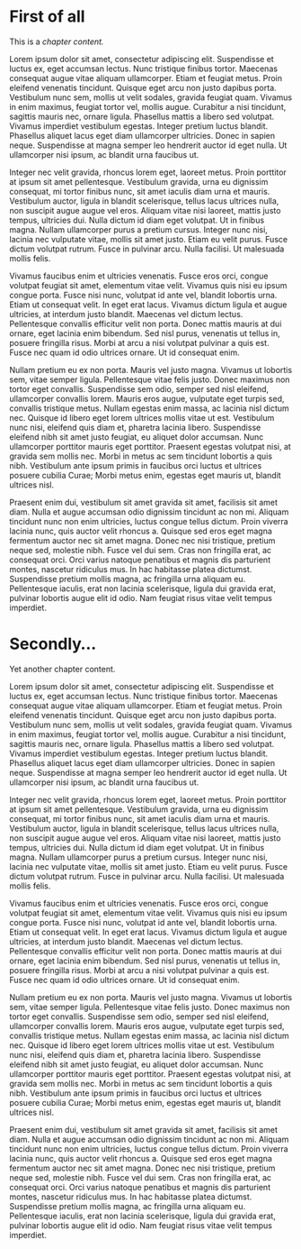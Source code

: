 # First of all

This is a *chapter content.*



Lorem ipsum dolor sit amet, consectetur adipiscing elit. Suspendisse et luctus ex, eget accumsan lectus. Nunc tristique finibus tortor. Maecenas consequat augue vitae aliquam ullamcorper. Etiam et feugiat metus. Proin eleifend venenatis tincidunt. Quisque eget arcu non justo dapibus porta. Vestibulum nunc sem, mollis ut velit sodales, gravida feugiat quam. Vivamus in enim maximus, feugiat tortor vel, mollis augue. Curabitur a nisi tincidunt, sagittis mauris nec, ornare ligula. Phasellus mattis a libero sed volutpat. Vivamus imperdiet vestibulum egestas. Integer pretium luctus blandit. Phasellus aliquet lacus eget diam ullamcorper ultricies. Donec in sapien neque. Suspendisse at magna semper leo hendrerit auctor id eget nulla. Ut ullamcorper nisi ipsum, ac blandit urna faucibus ut.

Integer nec velit gravida, rhoncus lorem eget, laoreet metus. Proin porttitor at ipsum sit amet pellentesque. Vestibulum gravida, urna eu dignissim consequat, mi tortor finibus nunc, sit amet iaculis diam urna et mauris. Vestibulum auctor, ligula in blandit scelerisque, tellus lacus ultrices nulla, non suscipit augue augue vel eros. Aliquam vitae nisi laoreet, mattis justo tempus, ultricies dui. Nulla dictum id diam eget volutpat. Ut in finibus magna. Nullam ullamcorper purus a pretium cursus. Integer nunc nisi, lacinia nec vulputate vitae, mollis sit amet justo. Etiam eu velit purus. Fusce dictum volutpat rutrum. Fusce in pulvinar arcu. Nulla facilisi. Ut malesuada mollis felis.

Vivamus faucibus enim et ultricies venenatis. Fusce eros orci, congue volutpat feugiat sit amet, elementum vitae velit. Vivamus quis nisi eu ipsum congue porta. Fusce nisi nunc, volutpat id ante vel, blandit lobortis urna. Etiam ut consequat velit. In eget erat lacus. Vivamus dictum ligula et augue ultricies, at interdum justo blandit. Maecenas vel dictum lectus. Pellentesque convallis efficitur velit non porta. Donec mattis mauris at dui ornare, eget lacinia enim bibendum. Sed nisl purus, venenatis ut tellus in, posuere fringilla risus. Morbi at arcu a nisi volutpat pulvinar a quis est. Fusce nec quam id odio ultrices ornare. Ut id consequat enim.

Nullam pretium eu ex non porta. Mauris vel justo magna. Vivamus ut lobortis sem, vitae semper ligula. Pellentesque vitae felis justo. Donec maximus non tortor eget convallis. Suspendisse sem odio, semper sed nisl eleifend, ullamcorper convallis lorem. Mauris eros augue, vulputate eget turpis sed, convallis tristique metus. Nullam egestas enim massa, ac lacinia nisl dictum nec. Quisque id libero eget lorem ultrices mollis vitae ut est. Vestibulum nunc nisi, eleifend quis diam et, pharetra lacinia libero. Suspendisse eleifend nibh sit amet justo feugiat, eu aliquet dolor accumsan. Nunc ullamcorper porttitor mauris eget porttitor. Praesent egestas volutpat nisi, at gravida sem mollis nec. Morbi in metus ac sem tincidunt lobortis a quis nibh. Vestibulum ante ipsum primis in faucibus orci luctus et ultrices posuere cubilia Curae; Morbi metus enim, egestas eget mauris ut, blandit ultrices nisl.

Praesent enim dui, vestibulum sit amet gravida sit amet, facilisis sit amet diam. Nulla et augue accumsan odio dignissim tincidunt ac non mi. Aliquam tincidunt nunc non enim ultricies, luctus congue tellus dictum. Proin viverra lacinia nunc, quis auctor velit rhoncus a. Quisque sed eros eget magna fermentum auctor nec sit amet magna. Donec nec nisi tristique, pretium neque sed, molestie nibh. Fusce vel dui sem. Cras non fringilla erat, ac consequat orci. Orci varius natoque penatibus et magnis dis parturient montes, nascetur ridiculus mus. In hac habitasse platea dictumst. Suspendisse pretium mollis magna, ac fringilla urna aliquam eu. Pellentesque iaculis, erat non lacinia scelerisque, ligula dui gravida erat, pulvinar lobortis augue elit id odio. Nam feugiat risus vitae velit tempus imperdiet. 

# Secondly…

Yet another chapter content.



Lorem ipsum dolor sit amet, consectetur adipiscing elit. Suspendisse et luctus ex, eget accumsan lectus. Nunc tristique finibus tortor. Maecenas consequat augue vitae aliquam ullamcorper. Etiam et feugiat metus. Proin eleifend venenatis tincidunt. Quisque eget arcu non justo dapibus porta. Vestibulum nunc sem, mollis ut velit sodales, gravida feugiat quam. Vivamus in enim maximus, feugiat tortor vel, mollis augue. Curabitur a nisi tincidunt, sagittis mauris nec, ornare ligula. Phasellus mattis a libero sed volutpat. Vivamus imperdiet vestibulum egestas. Integer pretium luctus blandit. Phasellus aliquet lacus eget diam ullamcorper ultricies. Donec in sapien neque. Suspendisse at magna semper leo hendrerit auctor id eget nulla. Ut ullamcorper nisi ipsum, ac blandit urna faucibus ut.

Integer nec velit gravida, rhoncus lorem eget, laoreet metus. Proin porttitor at ipsum sit amet pellentesque. Vestibulum gravida, urna eu dignissim consequat, mi tortor finibus nunc, sit amet iaculis diam urna et mauris. Vestibulum auctor, ligula in blandit scelerisque, tellus lacus ultrices nulla, non suscipit augue augue vel eros. Aliquam vitae nisi laoreet, mattis justo tempus, ultricies dui. Nulla dictum id diam eget volutpat. Ut in finibus magna. Nullam ullamcorper purus a pretium cursus. Integer nunc nisi, lacinia nec vulputate vitae, mollis sit amet justo. Etiam eu velit purus. Fusce dictum volutpat rutrum. Fusce in pulvinar arcu. Nulla facilisi. Ut malesuada mollis felis.

Vivamus faucibus enim et ultricies venenatis. Fusce eros orci, congue volutpat feugiat sit amet, elementum vitae velit. Vivamus quis nisi eu ipsum congue porta. Fusce nisi nunc, volutpat id ante vel, blandit lobortis urna. Etiam ut consequat velit. In eget erat lacus. Vivamus dictum ligula et augue ultricies, at interdum justo blandit. Maecenas vel dictum lectus. Pellentesque convallis efficitur velit non porta. Donec mattis mauris at dui ornare, eget lacinia enim bibendum. Sed nisl purus, venenatis ut tellus in, posuere fringilla risus. Morbi at arcu a nisi volutpat pulvinar a quis est. Fusce nec quam id odio ultrices ornare. Ut id consequat enim.

Nullam pretium eu ex non porta. Mauris vel justo magna. Vivamus ut lobortis sem, vitae semper ligula. Pellentesque vitae felis justo. Donec maximus non tortor eget convallis. Suspendisse sem odio, semper sed nisl eleifend, ullamcorper convallis lorem. Mauris eros augue, vulputate eget turpis sed, convallis tristique metus. Nullam egestas enim massa, ac lacinia nisl dictum nec. Quisque id libero eget lorem ultrices mollis vitae ut est. Vestibulum nunc nisi, eleifend quis diam et, pharetra lacinia libero. Suspendisse eleifend nibh sit amet justo feugiat, eu aliquet dolor accumsan. Nunc ullamcorper porttitor mauris eget porttitor. Praesent egestas volutpat nisi, at gravida sem mollis nec. Morbi in metus ac sem tincidunt lobortis a quis nibh. Vestibulum ante ipsum primis in faucibus orci luctus et ultrices posuere cubilia Curae; Morbi metus enim, egestas eget mauris ut, blandit ultrices nisl.

Praesent enim dui, vestibulum sit amet gravida sit amet, facilisis sit amet diam. Nulla et augue accumsan odio dignissim tincidunt ac non mi. Aliquam tincidunt nunc non enim ultricies, luctus congue tellus dictum. Proin viverra lacinia nunc, quis auctor velit rhoncus a. Quisque sed eros eget magna fermentum auctor nec sit amet magna. Donec nec nisi tristique, pretium neque sed, molestie nibh. Fusce vel dui sem. Cras non fringilla erat, ac consequat orci. Orci varius natoque penatibus et magnis dis parturient montes, nascetur ridiculus mus. In hac habitasse platea dictumst. Suspendisse pretium mollis magna, ac fringilla urna aliquam eu. Pellentesque iaculis, erat non lacinia scelerisque, ligula dui gravida erat, pulvinar lobortis augue elit id odio. Nam feugiat risus vitae velit tempus imperdiet. 
